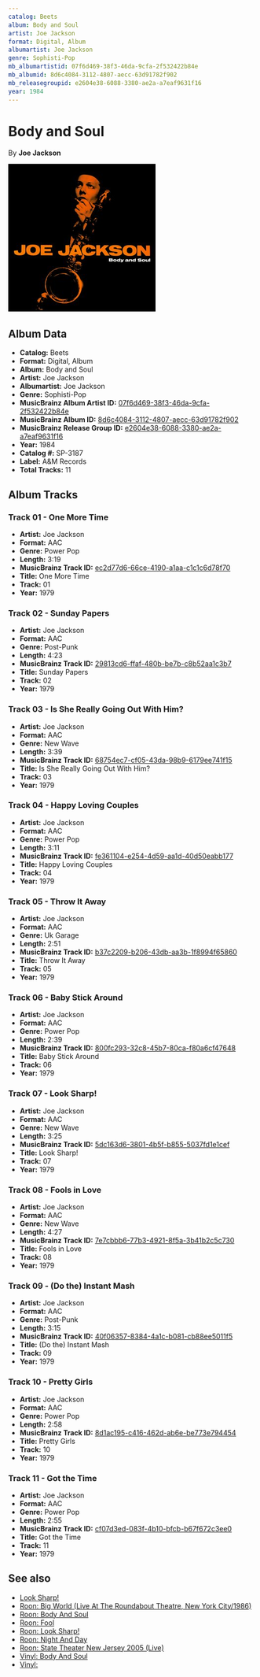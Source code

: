 ```yaml
---
catalog: Beets
album: Body and Soul
artist: Joe Jackson
format: Digital, Album
albumartist: Joe Jackson
genre: Sophisti-Pop
mb_albumartistid: 07f6d469-38f3-46da-9cfa-2f532422b84e
mb_albumid: 8d6c4084-3112-4807-aecc-63d91782f902
mb_releasegroupid: e2604e38-6088-3380-ae2a-a7eaf9631f16
year: 1984
---
```


# Body and Soul

By **Joe Jackson**

![](../../assets/beetscovers/Joe_Jackson-Body_and_Soul.jpg)

## Album Data

- **Catalog:** Beets
- **Format:** Digital, Album
- **Album:** Body and Soul
- **Artist:** Joe Jackson
- **Albumartist:** Joe Jackson
- **Genre:** Sophisti-Pop
- **MusicBrainz Album Artist ID:** [07f6d469-38f3-46da-9cfa-2f532422b84e](https://musicbrainz.org/artist/07f6d469-38f3-46da-9cfa-2f532422b84e)
- **MusicBrainz Album ID:** [8d6c4084-3112-4807-aecc-63d91782f902](https://musicbrainz.org/release/8d6c4084-3112-4807-aecc-63d91782f902)
- **MusicBrainz Release Group ID:** [e2604e38-6088-3380-ae2a-a7eaf9631f16](https://musicbrainz.org/release-group/e2604e38-6088-3380-ae2a-a7eaf9631f16)
- **Year:** 1984
- **Catalog #:** SP-3187
- **Label:** A&M Records
- **Total Tracks:** 11

## Album Tracks

### Track 01 - One More Time

- **Artist:** Joe Jackson
- **Format:** AAC
- **Genre:** Power Pop
- **Length:** 3:19
- **MusicBrainz Track ID:** [ec2d77d6-66ce-4190-a1aa-c1c1c6d78f70](https://musicbrainz.org/recording/ec2d77d6-66ce-4190-a1aa-c1c1c6d78f70)
- **Title:** One More Time
- **Track:** 01
- **Year:** 1979

### Track 02 - Sunday Papers

- **Artist:** Joe Jackson
- **Format:** AAC
- **Genre:** Post-Punk
- **Length:** 4:23
- **MusicBrainz Track ID:** [29813cd6-ffaf-480b-be7b-c8b52aa1c3b7](https://musicbrainz.org/recording/29813cd6-ffaf-480b-be7b-c8b52aa1c3b7)
- **Title:** Sunday Papers
- **Track:** 02
- **Year:** 1979

### Track 03 - Is She Really Going Out With Him?

- **Artist:** Joe Jackson
- **Format:** AAC
- **Genre:** New Wave
- **Length:** 3:39
- **MusicBrainz Track ID:** [68754ec7-cf05-43da-98b9-6179ee741f15](https://musicbrainz.org/recording/68754ec7-cf05-43da-98b9-6179ee741f15)
- **Title:** Is She Really Going Out With Him?
- **Track:** 03
- **Year:** 1979

### Track 04 - Happy Loving Couples

- **Artist:** Joe Jackson
- **Format:** AAC
- **Genre:** Power Pop
- **Length:** 3:11
- **MusicBrainz Track ID:** [fe361104-e254-4d59-aa1d-40d50eabb177](https://musicbrainz.org/recording/fe361104-e254-4d59-aa1d-40d50eabb177)
- **Title:** Happy Loving Couples
- **Track:** 04
- **Year:** 1979

### Track 05 - Throw It Away

- **Artist:** Joe Jackson
- **Format:** AAC
- **Genre:** Uk Garage
- **Length:** 2:51
- **MusicBrainz Track ID:** [b37c2209-b206-43db-aa3b-1f8994f65860](https://musicbrainz.org/recording/b37c2209-b206-43db-aa3b-1f8994f65860)
- **Title:** Throw It Away
- **Track:** 05
- **Year:** 1979

### Track 06 - Baby Stick Around

- **Artist:** Joe Jackson
- **Format:** AAC
- **Genre:** Power Pop
- **Length:** 2:39
- **MusicBrainz Track ID:** [800fc293-32c8-45b7-80ca-f80a6cf47648](https://musicbrainz.org/recording/800fc293-32c8-45b7-80ca-f80a6cf47648)
- **Title:** Baby Stick Around
- **Track:** 06
- **Year:** 1979

### Track 07 - Look Sharp!

- **Artist:** Joe Jackson
- **Format:** AAC
- **Genre:** New Wave
- **Length:** 3:25
- **MusicBrainz Track ID:** [5dc163d6-3801-4b5f-b855-5037fd1e1cef](https://musicbrainz.org/recording/5dc163d6-3801-4b5f-b855-5037fd1e1cef)
- **Title:** Look Sharp!
- **Track:** 07
- **Year:** 1979

### Track 08 - Fools in Love

- **Artist:** Joe Jackson
- **Format:** AAC
- **Genre:** New Wave
- **Length:** 4:27
- **MusicBrainz Track ID:** [7e7cbbb6-77b3-4921-8f5a-3b41b2c5c730](https://musicbrainz.org/recording/7e7cbbb6-77b3-4921-8f5a-3b41b2c5c730)
- **Title:** Fools in Love
- **Track:** 08
- **Year:** 1979

### Track 09 - (Do the) Instant Mash

- **Artist:** Joe Jackson
- **Format:** AAC
- **Genre:** Post-Punk
- **Length:** 3:15
- **MusicBrainz Track ID:** [40f06357-8384-4a1c-b081-cb88ee5011f5](https://musicbrainz.org/recording/40f06357-8384-4a1c-b081-cb88ee5011f5)
- **Title:** (Do the) Instant Mash
- **Track:** 09
- **Year:** 1979

### Track 10 - Pretty Girls

- **Artist:** Joe Jackson
- **Format:** AAC
- **Genre:** Power Pop
- **Length:** 2:58
- **MusicBrainz Track ID:** [8d1ac195-c416-462d-ab6e-be773e794454](https://musicbrainz.org/recording/8d1ac195-c416-462d-ab6e-be773e794454)
- **Title:** Pretty Girls
- **Track:** 10
- **Year:** 1979

### Track 11 - Got the Time

- **Artist:** Joe Jackson
- **Format:** AAC
- **Genre:** Power Pop
- **Length:** 2:55
- **MusicBrainz Track ID:** [cf07d3ed-083f-4b10-bfcb-b67f672c3ee0](https://musicbrainz.org/recording/cf07d3ed-083f-4b10-bfcb-b67f672c3ee0)
- **Title:** Got the Time
- **Track:** 11
- **Year:** 1979


## See also

- [Look Sharp!](Look_Sharp!.md)
- [Roon: Big World (Live At The Roundabout Theatre, New York City/1986)](../../Roon/Joe_Jackson/Big_World_Live_At_The_Roundabout_Theatre__New_York_City-1986.md)
- [Roon: Body And Soul](../../Roon/Joe_Jackson/Body_And_Soul.md)
- [Roon: Fool](../../Roon/Joe_Jackson/Fool.md)
- [Roon: Look Sharp!](../../Roon/Joe_Jackson/Look_Sharp!.md)
- [Roon: Night And Day](../../Roon/Joe_Jackson/Night_And_Day.md)
- [Roon: State Theater New Jersey 2005 (Live)](../../Roon/Joe_Jackson/State_Theater_New_Jersey_2005_Live.md)
- [Vinyl: Body And Soul](../../Vinyl/Joe_Jackson/Body_And_Soul.md)
- [Vinyl: ](../../Vinyl/Joe_Jackson/Joe_Jackson.md)
